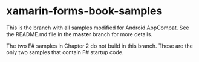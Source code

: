 # xamarin-forms-book-samples

This is the branch with all samples modified for Android AppCompat. See the README.md file in the **master** branch for more details.

The two F# samples in Chapter 2 do not build in this branch. These are the only two samples that contain F# startup code.

